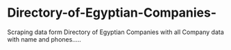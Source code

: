 # Directory-of-Egyptian-Companies-
Scraping data form Directory of Egyptian  Companies with all Company data  with name and phones.....
